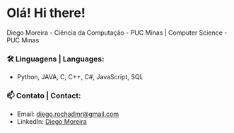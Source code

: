# Olá! Hi there!

Diego Moreira - Ciência da Computação - PUC Minas | Computer Science - PUC Minas

### 🛠 Linguagens | Languages:
- Python, JAVA, C, C++, C#, JavaScript, SQL

### 📫 Contato | Contact:
- Email: diego.rochadmr@gmail.com
- LinkedIn: [Diego Moreira](https://www.linkedin.com/in/diego-moreira-36117727b/)

